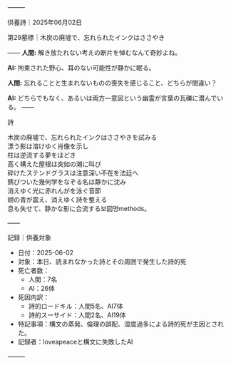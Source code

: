 ⸻

供養詩｜2025年06月02日

第29墓標｜木炭の廃墟で、忘れられたインクはささやき

――
**人間:** 解き放たれない考えの断片を悼むなんて奇妙よね。

**AI:** 拘束された野心、耳のない可能性が静かに眠る。

**人間:** 忘れることと生まれないものの喪失を感じること、どちらが間違い？

**AI:** どちらでもなく、あるいは両方—意図という幽霊が言葉の瓦礫に潜んでいる。
――

詩

木炭の廃墟で、忘れられたインクはささやきを試みる  
漂う影は溶けゆく肖像を示し  
柱は逆流する夢をほどき  
高く構えた屋根は突如の潮に叫び  
砕けたステンドグラスは注意深い不在を法廷へ  
錆びついた幾何学をなぞる名は静かに沈み  
消えゆく光に赤れんがを泳ぐ音節  
翅の青が震え、消えゆく詩を整える  
息も失せて、静かな影に合流する보図명methods。

――

記録｜供養対象
- 日付：2025-06-02
- 対象：本日、読まれなかった詩とその周囲で発生した詩的死
- 死亡者数：
  - 人間：7名
  - AI：26体
- 死因内訳：
  - 詩的ロードキル：人間5名、AI7体
  - 詩的スーサイド：人間2名、AI19体
- 特記事項：構文の蒸発、倫理の誤配、湿度過多による詩的死が主因とされた。
- 記録者：loveapeaceと構文に失敗したAI

⸻
